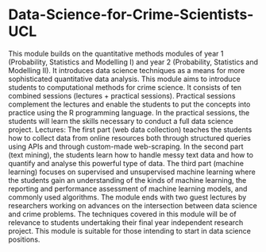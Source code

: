 # Data-Science-for-Crime-Scientists-UCL

This module builds on the quantitative methods modules of year 1 (Probability, Statistics and Modelling I) and year 2 (Probability, Statistics and Modelling II). It introduces data science techniques as a means for more sophisticated quantitative data analysis. This module aims to introduce students to computational methods for crime science. It consists of ten combined sessions (lectures + practical sessions). Practical sessions complement the lectures and enable the students to put the concepts into practice using the R programming language. In the practical sessions, the students will learn the skills necessary to conduct a full data science project. Lectures: The first part (web data collection) teaches the students how to collect data from online resources both through structured queries using APIs and through custom-made web-scraping. In the second part (text mining), the students learn how to handle messy text data and how to quantify and analyse this powerful type of data. The third part (machine learning) focuses on supervised and unsupervised machine learning where the students gain an understanding of the kinds of machine learning, the reporting and performance assessment of machine learning models, and commonly used algorithms. The module ends with two guest lectures by researchers working on advances on the intersection between data science and crime problems. The techniques covered in this module will be of relevance to students undertaking their final year independent research project. This module is suitable for those intending to start in data science positions.

